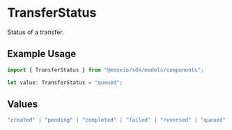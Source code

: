 # TransferStatus

Status of a transfer.

## Example Usage

```typescript
import { TransferStatus } from "@moovio/sdk/models/components";

let value: TransferStatus = "queued";
```

## Values

```typescript
"created" | "pending" | "completed" | "failed" | "reversed" | "queued" | "canceled"
```